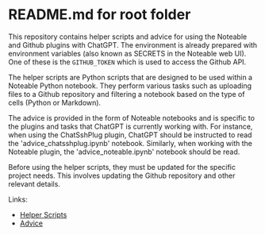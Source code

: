 # README.md for root folder

This repository contains helper scripts and advice for using the Noteable and Github plugins with ChatGPT. The environment is already prepared with environment variables (also known as SECRETS in the Noteable web UI). One of these is the `GITHUB_TOKEN` which is used to access the Github API.

The helper scripts are Python scripts that are designed to be used within a Noteable Python notebook. They perform various tasks such as uploading files to a Github repository and filtering a notebook based on the type of cells (Python or Markdown).

The advice is provided in the form of Noteable notebooks and is specific to the plugins and tasks that ChatGPT is currently working with. For instance, when using the ChatSshPlug plugin, ChatGPT should be instructed to read the 'advice_chatsshplug.ipynb' notebook. Similarly, when working with the Noteable plugin, the 'advice_noteable.ipynb' notebook should be read.

Before using the helper scripts, they must be updated for the specific project needs. This involves updating the Github repository and other relevant details.

Links:
- [Helper Scripts](https://github.com/matthewhand/noteable-helper-scripts/tree/main/notebooks)
- [Advice](https://github.com/matthewhand/noteable-helper-scripts/tree/main/notebooks/advice)
